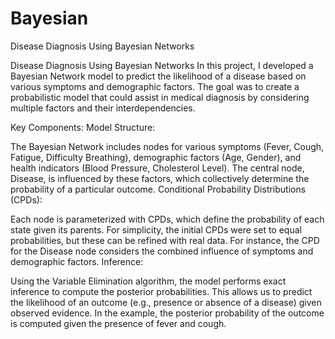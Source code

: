 # Bayesian
Disease Diagnosis Using Bayesian Networks

Disease Diagnosis Using Bayesian Networks
In this project, I developed a Bayesian Network model to predict the likelihood of a disease based on various symptoms and demographic factors. The goal was to create a probabilistic model that could assist in medical diagnosis by considering multiple factors and their interdependencies.

Key Components:
Model Structure:

The Bayesian Network includes nodes for various symptoms (Fever, Cough, Fatigue, Difficulty Breathing), demographic factors (Age, Gender), and health indicators (Blood Pressure, Cholesterol Level).
The central node, Disease, is influenced by these factors, which collectively determine the probability of a particular outcome.
Conditional Probability Distributions (CPDs):

Each node is parameterized with CPDs, which define the probability of each state given its parents. For simplicity, the initial CPDs were set to equal probabilities, but these can be refined with real data.
For instance, the CPD for the Disease node considers the combined influence of symptoms and demographic factors.
Inference:

Using the Variable Elimination algorithm, the model performs exact inference to compute the posterior probabilities. This allows us to predict the likelihood of an outcome (e.g., presence or absence of a disease) given observed evidence.
In the example, the posterior probability of the outcome is computed given the presence of fever and cough.
